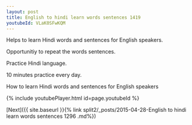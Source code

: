 ```yaml
---
layout: post
title: English to hindi learn words sentences 1419 
youtubeId: VLaK0SFwKQM
---
```

 
 
Helps to learn Hindi words and sentences for English speakers.

Opportunitiy to repeat the words sentences. 

Practice Hindi language. 
 
10 minutes practice every day. 
 
How to learn Hindi words and sentences for English speakers 
 
{% include youtubePlayer.html id=page.youtubeId %}
 
 
[Next]({{ site.baseurl }}{% link  split2/_posts/2015-04-28-English to hindi learn words sentences 1296 .md%})
 
